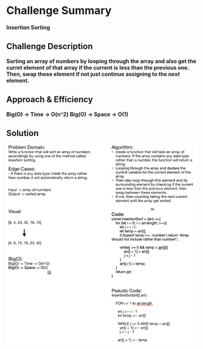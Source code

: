 # Challenge Summary
**Insertion Sorting**

## Challenge Description
**Sorting an array of numbers by looping through the array and also get the curret element of that array if the current is less than the previous one. Then, swap these element if not just continue assigning to the next element.**

## Approach & Efficiency
**Big(O) -> Time -> O(n^2)**
**Big(O) -> Space -> O(1)**

## Solution
![Whiteboard](./insertion-sort.png)